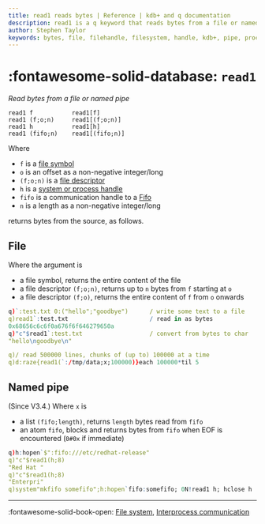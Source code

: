 ```yaml
---
title: read1 reads bytes | Reference | kdb+ and q documentation
description: read1 is a q keyword that reads bytes from a file or named pipe
author: Stephen Taylor
keywords: bytes, file, filehandle, filesystem, handle, kdb+, pipe, process, q, read, read1
---
```

# :fontawesome-solid-database: `read1`


_Read bytes from a file or named pipe_

```syntax
read1 f           read1[f]
read1 (f;o;n)     read1[(f;o;n)]
read1 h           read1[h]
read1 (fifo;n)    read1[(fifo;n)]
```

Where

-   `f` is a [file symbol](../basics/glossary.md#file-symbol)
-   `o` is an offset as a non-negative integer/long
-   `(f;o;n)` is a [file descriptor](../basics/glossary.md#file-descriptor)
-   `h` is a [system or process handle](../basics/handles.md)
-   `fifo` is a communication handle to a [Fifo](hopen.md#communication-handles)
-   `n` is a length as a non-negative integer/long

returns bytes from the source, as follows.


## File

Where the argument is 

-   a file symbol, returns the entire content of the file
-   a file descriptor `(f;o;n)`, returns up to `n` bytes from `f` starting at `o`
-   a file descriptor `(f;o)`, returns the entire content of `f` from `o` onwards

```q
q)`:test.txt 0:("hello";"goodbye")      / write some text to a file
q)read1`:test.txt                       / read in as bytes
0x68656c6c6f0a676f6f646279650a
q)"c"$read1`:test.txt                   / convert from bytes to char
"hello\ngoodbye\n"

q)/ read 500000 lines, chunks of (up to) 100000 at a time
q)d:raze{read1(`:/tmp/data;x;100000)}each 100000*til 5 
```


## Named pipe

(Since V3.4.) Where `x` is

-   a list `(fifo;length)`, returns `length` bytes read from `fifo`
-   an atom `fifo`, blocks and returns bytes from `fifo` when EOF is encountered (`0#0x` if immediate)

```q
q)h:hopen`$":fifo:///etc/redhat-release"
q)"c"$read1(h;8)
"Red Hat "
q)"c"$read1(h;8)
"Enterpri"
q)system"mkfifo somefifo";h:hopen`fifo:somefifo; 0N!read1 h; hclose h
```

----
:fontawesome-solid-book-open:
[File system](../basics/files.md),
[Interprocess communication](../basics/ipc.md)

